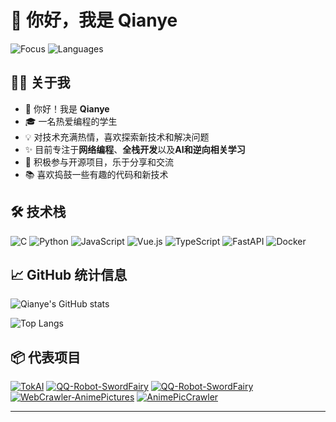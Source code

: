 # 👋 你好，我是 Qianye

![Focus](https://img.shields.io/badge/Focus-Web%26AI-brightgreen)
![Languages](https://img.shields.io/badge/Languages-C%7CPython%7CJavaScript%7CTypeScript-blue)

## 🧑‍💻 关于我

- 👋 你好！我是 **Qianye**
- 🎓 一名热爱编程的学生
- 💡 对技术充满热情，喜欢探索新技术和解决问题
- ✨ 目前专注于**网络编程**、**全栈开发**以及**AI和逆向相关学习**
- 💖 积极参与开源项目，乐于分享和交流
- 📚 喜欢捣鼓一些有趣的代码和新技术

## 🛠️ 技术栈

![C](https://img.shields.io/badge/C-00599C?style=for-the-badge&logo=c&logoColor=white)
![Python](https://img.shields.io/badge/Python-3776AB?style=for-the-badge&logo=python&logoColor=white)
![JavaScript](https://img.shields.io/badge/JavaScript-F7DF1E?style=for-the-badge&logo=javascript&logoColor=black)
![Vue.js](https://img.shields.io/badge/Vue.js-4FC08D?style=for-the-badge&logo=vue.js&logoColor=white)
![TypeScript](https://img.shields.io/badge/TypeScript-007ACC?style=for-the-badge&logo=typescript&logoColor=white)
![FastAPI](https://img.shields.io/badge/FastAPI-009688?style=for-the-badge&logo=fastapi&logoColor=white)
![Docker](https://img.shields.io/badge/Docker-009688?style=for-the-badge&logo=fastapi&logoColor=white)

## 📈 GitHub 统计信息

![Qianye's GitHub stats](https://github-readme-stats.vercel.app/api?username=qianye60&show_icons=true&theme=radical)

![Top Langs](https://github-readme-stats.vercel.app/api/top-langs/?username=qianye60&layout=compact&theme=radical)

## 📦 代表项目

[![TokAI](https://github-readme-stats.vercel.app/api/pin/?username=qianye60&repo=TokAI&theme=dark)](https://github.com/qianye60/TokAI)
[![QQ-Robot-SwordFairy](https://github-readme-stats.vercel.app/api/pin/?username=qianye60&repo=HTMLproxy&theme=dark)](https://github.com/qianye60/HTMLproxy)
[![QQ-Robot-SwordFairy](https://github-readme-stats.vercel.app/api/pin/?username=qianye60&repo=QQ-Robot-SwordFairy&theme=dark)](https://github.com/qianye60/QQ-Robot-SwordFairy)
[![WebCrawler-AnimePictures](https://github-readme-stats.vercel.app/api/pin/?username=qianye60&repo=WebCrawler-AnimePictures&theme=dark)](https://github.com/qianye60/WebCrawler-AnimePictures)
[![AnimePicCrawler](https://github-readme-stats.vercel.app/api/pin/?username=qianye60&repo=AnimePicCrawler&theme=dark)](https://github.com/qianye60/AnimePicCrawler)


---
